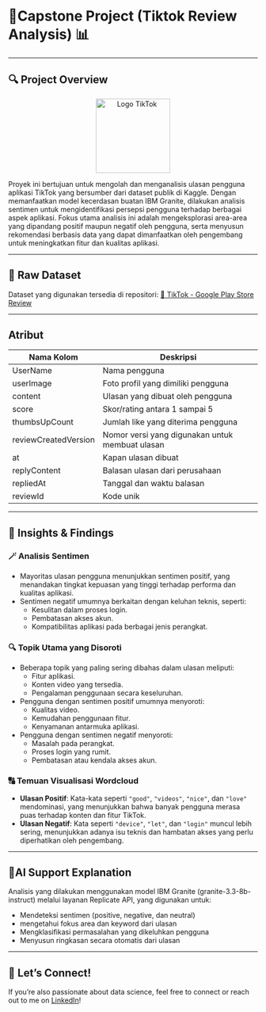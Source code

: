 #  🧺Capstone Project (Tiktok Review Analysis) 📊


---

## 🔍 Project Overview
<div align="center">
  <img src="https://upload.wikimedia.org/wikipedia/en/a/a9/TikTok_logo.svg" alt="Logo TikTok" width="150">
</div>

Proyek ini bertujuan untuk mengolah dan menganalisis ulasan pengguna aplikasi TikTok yang bersumber dari dataset publik di Kaggle. Dengan memanfaatkan model kecerdasan buatan IBM Granite, dilakukan analisis sentimen untuk mengidentifikasi persepsi pengguna terhadap berbagai aspek aplikasi. Fokus utama analisis ini adalah mengeksplorasi area-area yang dipandang positif maupun negatif oleh pengguna, serta menyusun rekomendasi berbasis data yang dapat dimanfaatkan oleh pengembang untuk meningkatkan fitur dan kualitas aplikasi.

---

## 📂 Raw Dataset
Dataset yang digunakan tersedia di repositori: 
[🔗 TikTok - Google Play Store Review](https://www.kaggle.com/datasets/shivkumarganesh/tiktok-google-play-store-review)

---

## Atribut
| Nama Kolom       | Deskripsi |
|------------|------|
| UserName       | Nama pengguna   |
| userImage    | Foto profil yang dimiliki pengguna   |
| content    | Ulasan yang dibuat oleh pengguna   |
| score    | Skor/rating antara 1 sampai 5   |
| thumbsUpCount    | Jumlah like yang diterima pengguna   |
| reviewCreatedVersion    | Nomor versi yang digunakan untuk membuat ulasan    |
| at    | Kapan ulasan dibuat   |
| replyContent    | Balasan ulasan dari perusahaan   |
| repliedAt    | Tanggal dan waktu balasan   |
| reviewId    | Kode unik   |
---


## 📌 Insights & Findings
### 🪄 Analisis Sentimen
- Mayoritas ulasan pengguna menunjukkan sentimen positif, yang menandakan tingkat kepuasan yang tinggi terhadap performa dan kualitas aplikasi.
- Sentimen negatif umumnya berkaitan dengan keluhan teknis, seperti:
  - Kesulitan dalam proses login.
  - Pembatasan akses akun.
  - Kompatibilitas aplikasi pada berbagai jenis perangkat.

### 🔍 Topik Utama yang Disoroti
- Beberapa topik yang paling sering dibahas dalam ulasan meliputi:
  - Fitur aplikasi.
  - Konten video yang tersedia.
  - Pengalaman penggunaan secara keseluruhan.
- Pengguna dengan sentimen positif umumnya menyoroti:
  - Kualitas video.
  - Kemudahan penggunaan fitur.
  - Kenyamanan antarmuka aplikasi.
- Pengguna dengan sentimen negatif menyoroti:
  - Masalah pada perangkat.
  - Proses login yang rumit.
  - Pembatasan atau kendala akses akun.

### 🔠 Temuan Visualisasi Wordcloud
- **Ulasan Positif**: Kata-kata seperti `"good"`, `"videos"`, `"nice"`, dan `"love"` mendominasi, yang menunjukkan bahwa banyak pengguna merasa puas terhadap konten dan fitur TikTok.
- **Ulasan Negatif**: Kata seperti `"device"`, `"let"`, dan `"login"` muncul lebih sering, menunjukkan adanya isu teknis dan hambatan akses yang perlu diperhatikan oleh pengembang.

---

##  🤖AI Support Explanation

Analisis yang dilakukan menggunakan model IBM Granite (granite-3.3-8b-instruct) melalui layanan Replicate API, yang digunakan untuk:

- Mendeteksi sentimen (positive, negative, dan neutral)
- mengetahui fokus area dan keyword dari ulasan
- Mengklasifikasi permasalahan yang dikeluhkan pengguna
- Menyusun ringkasan secara otomatis dari ulasan
---

## 🚀 Let’s Connect!

If you’re also passionate about data science, feel free to connect or reach out to me on  [LinkedIn](https://www.linkedin.com/in/arfinadhifahananti/)!

